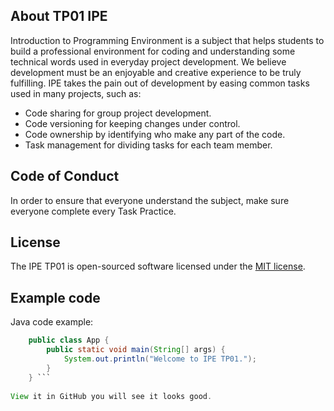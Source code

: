 ## About TP01 IPE 

Introduction to Programming Environment is a subject that helps students to 
build a professional environment for coding and understanding some technical 
words used in everyday project development. We believe development must be an 
enjoyable and creative experience to be truly fulfilling. IPE takes the pain out 
of development by easing common tasks used in many projects, such as: 

- Code sharing for group project development. 
- Code versioning for keeping changes under control. 
- Code ownership by identifying who make any part of the code. 
- Task management for dividing tasks for each team member. 
 
## Code of Conduct 
 
In order to ensure that everyone understand the subject, make sure everyone 
complete every Task Practice. 
 
## License 
 
The IPE TP01 is open-sourced software licensed under the [MIT 
license](https://opensource.org/licenses/MIT). 
 
## Example code 
Java code example: 
```Java 
    public class App { 
        public static void main(String[] args) { 
            System.out.println("Welcome to IPE TP01."); 
        } 
    } ```
 
View it in GitHub you will see it looks good.